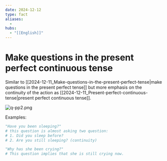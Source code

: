 ```yaml
---
date: 2024-12-12
type: fact
aliases:
  -
hubs:
  - "[[English]]"
---
```


# Make questions in the present perfect continuous tense

Similar to [[2024-12-11_Make-questions-in-the-present-perfect-tense|make questions in the present perfect tense]] but more emphasis on the continuity of the action as [[2024-12-11_Present-perfect-continuous-tense|present perfect continuous tense]].


![q-pp2.png](../assets/imgs/q-pp2.png)

Examples:
```py
"Have you been sleeping?"
# this question is almost asking two question:
# 1. Did you sleep before?
# 2. Are you still sleeping? (continuity)

"Why has she been crying?"
# This question implies that she is still crying now.

```
